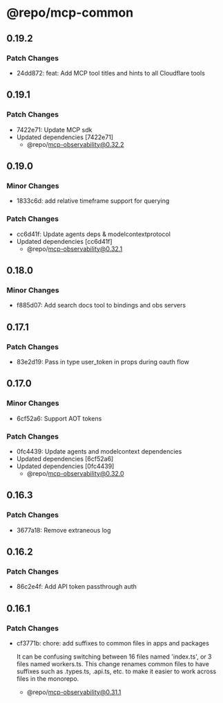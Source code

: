 # @repo/mcp-common

## 0.19.2

### Patch Changes

- 24dd872: feat: Add MCP tool titles and hints to all Cloudflare tools

## 0.19.1

### Patch Changes

- 7422e71: Update MCP sdk
- Updated dependencies [7422e71]
  - @repo/mcp-observability@0.32.2

## 0.19.0

### Minor Changes

- 1833c6d: add relative timeframe support for querying

### Patch Changes

- cc6d41f: Update agents deps & modelcontextprotocol
- Updated dependencies [cc6d41f]
  - @repo/mcp-observability@0.32.1

## 0.18.0

### Minor Changes

- f885d07: Add search docs tool to bindings and obs servers

## 0.17.1

### Patch Changes

- 83e2d19: Pass in type user_token in props during oauth flow

## 0.17.0

### Minor Changes

- 6cf52a6: Support AOT tokens

### Patch Changes

- 0fc4439: Update agents and modelcontext dependencies
- Updated dependencies [6cf52a6]
- Updated dependencies [0fc4439]
  - @repo/mcp-observability@0.32.0

## 0.16.3

### Patch Changes

- 3677a18: Remove extraneous log

## 0.16.2

### Patch Changes

- 86c2e4f: Add API token passthrough auth

## 0.16.1

### Patch Changes

- cf3771b: chore: add suffixes to common files in apps and packages

  It can be confusing switching between 16 files named 'index.ts', or 3 files named workers.ts. This change renames common files to have suffixes such as .types.ts, .api.ts, etc. to make it easier to work across files in the monorepo.

  - @repo/mcp-observability@0.31.1
